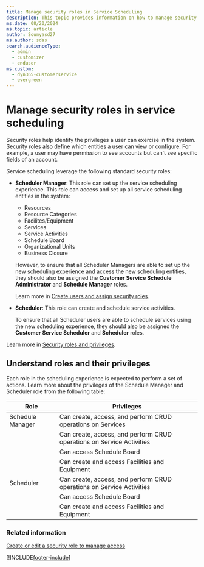 ```yaml
---
title: Manage security roles in Service Scheduling
description: This topic provides information on how to manage security roles in service scheduling in Dynamics 365 Customer Service.
ms.date: 08/20/2024
ms.topic: article
author: Soumyasd27
ms.author: sdas
search.audienceType: 
  - admin
  - customizer
  - enduser
ms.custom: 
  - dyn365-customerservice
  - evergreen
---
```


# Manage security roles in service scheduling

Security roles help identify the privileges a user can exercise in the system. Security roles also define which entities a user can view or configure. For example, a user may have permission to see accounts but can't see specific fields of an account.

Service scheduling leverage the following standard security roles:
  
- **Scheduler Manager**: This role can set up the service scheduling experience. This role can access and set up all service scheduling entities in the system:

   - Resources
   - Resource Categories
   - Facilites/Equipment
   - Services
   - Service Activities
   - Schedule Board
   - Organizational Units
   - Business Closure

   However, to ensure that all Scheduler Managers are able to set up the new scheduling experience and access the new scheduling entities, they should also be assigned the **Customer Service Schedule Administrator** and **Schedule Manager** roles.

   Learn more in [Create users and assign security roles](/power-platform/admin/create-users-assign-online-security-roles). 

- **Scheduler**: This role can create and schedule service activities. 

  To ensure that all Scheduler users are able to schedule services using the new scheduling experience, they should also be assigned the **Customer Service Scheduler** and **Scheduler** roles. 

 
Learn more in [Security roles and privileges](/power-platform/admin/security-roles-privileges).

## Understand roles and their privileges

Each role in the scheduling experience is expected to perform a set of actions. Learn more about the privileges of the Schedule Manager and Scheduler role from the following table:

|Role  |Privileges  |
|---------|---------|
|Schedule Manager    |     Can create, access, and perform CRUD operations on Services    |
|      |   Can create, access, and perform CRUD operations on Service Activities      |
|     |    Can access Schedule Board     |
|   |   Can create and access Facilities and Equipment      |
|Scheduler     |    Can create, access, and perform CRUD operations on Service Activities      |
|    | Can access Schedule Board         |
|    |   Can create and access Facilities and Equipment      |




### Related information

[Create or edit a security role to manage access](/power-platform/admin/create-edit-security-role)


[!INCLUDE[footer-include](../../includes/footer-banner.md)]
